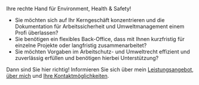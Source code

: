 Ihre rechte Hand für <span class="heading"><span class="colored">E</span>nvironment, <span class="colored">H</span>ealth & <span class="colored">S</span>afety!</span>

<!--Ihre rechte Hand für **E**nvironment, **H**ealth & **S**afety!-->

- Sie möchten sich auf Ihr Kerngeschäft konzentrieren und die Dokumentation für Arbeitssicherheit und Umweltmanagement einem Profi überlassen?
- Sie benötigen ein flexibles Back-Office, dass mit Ihnen kurzfristig für einzelne Projekte oder langfristig zusammenarbeitet?
- Sie möchten Vorgaben im Arbeitschutz- und Umweltrecht effizient und zuverlässig erfüllen und benötigen hierbei Unterstützung?

Dann sind Sie hier richtig! Informieren Sie sich über mein [Leistungsangebot](./leistungen.md), [über mich](./ueber_mich.md) und [Ihre Kontaktmöglichkeiten](./kontakt.md). 

